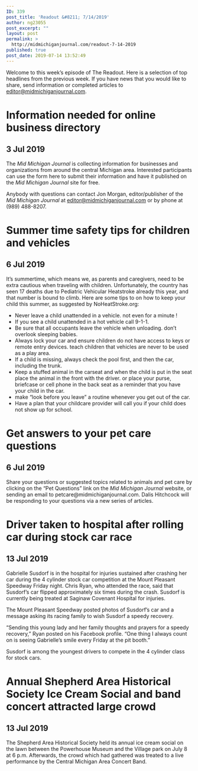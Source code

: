 ```yaml
---
ID: 339
post_title: 'Readout &#8211; 7/14/2019'
author: ng23055
post_excerpt: ""
layout: post
permalink: >
  http://midmichiganjournal.com/readout-7-14-2019
published: true
post_date: 2019-07-14 13:52:49
---
```

Welcome to this week’s episode of The Readout. Here is a selection of top headlines from the previous week. If you have news that you would like to share, send information or completed articles to editor@midmichiganjournal.com.
<h1>Information needed for online business directory</h1>
<h2>3 Jul 2019</h2>
The <i>Mid Michigan Journal </i>is collecting information for businesses and organizations from around the central Michigan area. Interested participants can use the form here to submit their information and have it published on the <i>Mid Michigan Journal </i>site for free.

Anybody with questions can contact Jon Morgan, editor/publisher of the <i>Mid Michigan Journal </i>at editor@midmichiganjournal.com or by phone at (989) 488-8207.
<h1>Summer time safety tips for children and vehicles</h1>
<h2>6 Jul 2019</h2>
It’s summertime, which means we, as parents and caregivers, need to be extra cautious when traveling with children. Unfortunately, the country has seen 17 deaths due to Pediatric Vehicular Heatstroke already this year, and that number is bound to climb. Here are some tips to on how to keep your child this summer, as suggested by NoHeatStroke.org:
<ul>
 	<li>Never leave a child unattended in a vehicle. not even for a minute !</li>
 	<li>If you see a child unattended in a hot vehicle call 9-1-1.</li>
 	<li>Be sure that all occupants leave the vehicle when unloading. don’t overlook sleeping babies.</li>
 	<li>Always lock your car and ensure children do not have access to keys or remote entry devices. teach children that vehicles are never to be used as a play area.</li>
 	<li>If a child is missing, always check the pool first, and then the car, including the trunk.</li>
 	<li>Keep a stuffed animal in the carseat and when the child is put in the seat place the animal in the front with the driver. or place your purse, briefcase or cell phone in the back seat as a reminder that you have your child in the car.</li>
 	<li>make “look before you leave” a routine whenever you get out of the car.</li>
 	<li>Have a plan that your childcare provider will call you if your child does not show up for school.</li>
</ul>
<h1>Get answers to your pet care questions</h1>
<h2>6 Jul 2019</h2>
Share your questions or suggested topics related to animals and pet care by clicking on the “Pet Questions” link on the <i>Mid Michigan Journal </i>website, or sending an email to petcare@midmichiganjournal.com. Dalis Hitchcock will be responding to your questions via a new series of articles.
<h1>Driver taken to hospital after rolling car during stock car race</h1>
<h2>13 Jul 2019</h2>
Gabrielle Susdorf is in the hospital for injuries sustained after crashing her car during the 4 cylinder stock car competition at the Mount Pleasant Speedway Friday night. Chris Ryan, who attended the race, said that Susdorf’s car flipped approximately six times during the crash. Susdorf is currently being treated at Saginaw Covenant Hospital for injuries.

The Mount Pleasant Speedway posted photos of Susdorf’s car and a message asking its racing family to wish Susdorf a speedy recovery.

“Sending this young lady and her family thoughts and prayers for a speedy recovery,” Ryan posted on his Facebook profile. “One thing I always count on is seeing Gabrielle’s smile every Friday at the pit booth.”

Susdorf is among the youngest drivers to compete in the 4 cylinder class for stock cars.
<h1>Annual Shepherd Area Historical Society Ice Cream Social and band concert attracted large crowd</h1>
<h2>13 Jul 2019</h2>
The Shepherd Area Historical Society held its annual ice cream social on the lawn between the Powerhouse Museum and the Village park on July 8 at 6 p.m. Afterwards, the crowd which had gathered was treated to a live performance by the Central Michigan Area Concert Band.